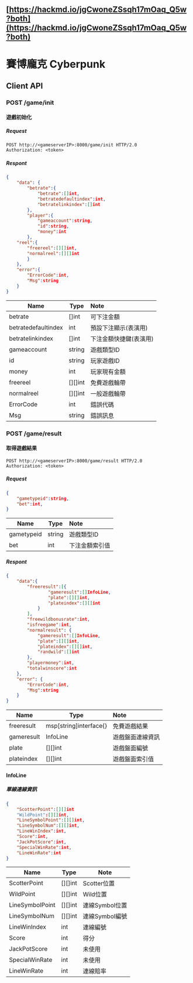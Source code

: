 [https://hackmd.io/jgCwoneZSsqh17mOaq_Q5w?both](https://hackmd.io/jgCwoneZSsqh17mOaq_Q5w?both)
---
# 賽博龐克 Cyberpunk
## Client API
### 
### POST /game/init

#### 遊戲初始化

##### Request
```HTTP
POST http://<gameserverIP>:8000/game/init HTTP/2.0
Authorization: <token>
```

##### Respont

```JSON
{
    "data": {
        "betrate":{
            "betrate":[]int,
            "betratedefaultindex":int,
            "betratelinkindex":[]int
        },
        "player":{
            "gameaccount":string,
            "id":string,
            "money":int
        },
    "reel":{
        "freereel":[][]int,
        "normalreel":[][]int
        }
    },
    "error":{
        "ErrorCode":int,
        "Msg":string
    }
}
```

| Name                | Type    |  Note               |
| ------------------- | ------- |:---------------------- |
| betrate             | []int   | 可下注金額             |
| betratedefaultindex | int     | 預設下注顯示(表演用)   |
| betratelinkindex    | []int   | 下注金額快捷鍵(表演用) |
| gameaccount         | string  | 遊戲類型ID             |
| id                  | string  | 玩家遊戲ID             |
| money               | int     | 玩家現有金額           |
| freereel            | [][]int | 免費遊戲輪帶           |
| normalreel          | [][]int | 一般遊戲輪帶           |
| ErrorCode           | int     | 錯誤代碼               |
| Msg                 | string  | 錯誤訊息               |

### POST /game/result
#### 取得遊戲結果
```HTTP
POST http://<gameserverIP>:8000/game/result HTTP/2.0
Authorization: <token>
```

##### Request
```JSON
{
    "gametypeid":string,
    "bet":int,
}
```


| Name       | Type   | Note           |
| ---------- | ------ |:-------------- |
| gametypeid | string | 遊戲類型ID     |
| bet        | int    | 下注金額索引值 |

##### Respont

```JSON
{
	"data":{
		"freeresult":[{
				"gameresult":[]InfoLine,
				"plate":[][]int,
				"plateindex":[][]int
			}
		],
		"freewildbonusrate":int,
		"isfreegame":int,
		"normalresult": {
			"gameresult":[]InfoLine,
			"plate":[][]int,
			"plateindex":[][]int,
			"randwild":[]int
		},
		"playermoney":int,
		"totalwinscore":int
	},
	"error": {
		"ErrorCode":int,
		"Msg":string
	}
}
```

| Name       | Type                   | Note             |
| ---------- | ---------------------- |:---------------- |
| freeresult | msp[string]interface{} | 免費遊戲結果     |
| gameresult | InfoLine               | 遊戲盤面連線資訊 |
| plate      | [][]int                | 遊戲盤面編號     |
| plateindex | [][]int                | 遊戲盤面索引值   |

#### InfoLine
##### 單線連線資訊
```JSON
{
    "ScotterPoint":[][]int
    "WildPoint":[][]int,
    "LineSymbolPoint":[][]int,
    "LineSymbolNum":[][]int,
    "LineWinIndex":int,
    "Score":int,
    "JackPotScore":int,
    "SpecialWinRate":int,
    "LineWinRate":int
}
```


| Name            | Type    | Note           |
| --------------- | ------- | -------------- |
| ScotterPoint    | [][]int | Scotter位置    |
| WildPoint       | [][]int | Wild位置       |
| LineSymbolPoint | [][]int | 連線Symbol位置 |
| LineSymbolNum   | [][]int | 連線Symbol編號 |
| LineWinIndex    | int     | 連線編號       |
| Score           | int     | 得分           |
| JackPotScore    | int     | 未使用         |
| SpecialWinRate  | int     | 未使用         |
| LineWinRate     | int     | 連線賠率       |
